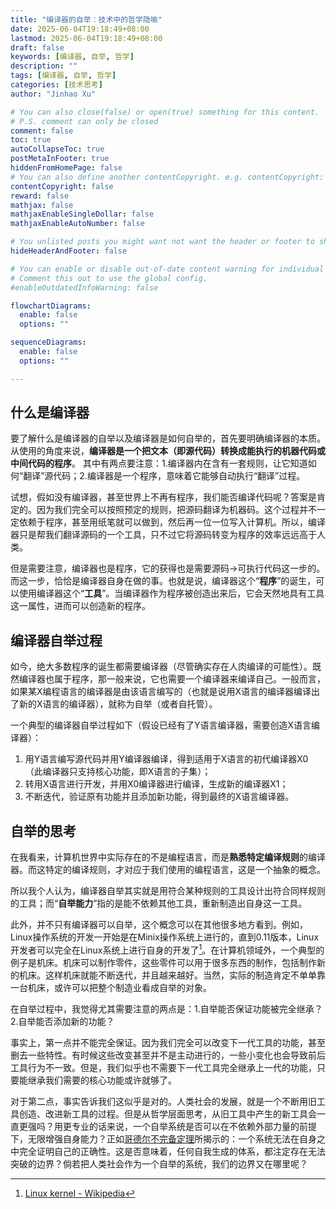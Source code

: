 ```yaml
---
title: "编译器的自举：技术中的哲学隐喻"
date: 2025-06-04T19:18:49+08:00
lastmod: 2025-06-04T19:18:49+08:00
draft: false
keywords: [编译器, 自举, 哲学]
description: ""
tags: [编译器, 自举, 哲学]
categories: [技术思考]
author: "Jinhao Xu"

# You can also close(false) or open(true) something for this content.
# P.S. comment can only be closed
comment: false
toc: true
autoCollapseToc: true
postMetaInFooter: true
hiddenFromHomePage: false
# You can also define another contentCopyright. e.g. contentCopyright: "This is another copyright."
contentCopyright: false
reward: false
mathjax: false
mathjaxEnableSingleDollar: false
mathjaxEnableAutoNumber: false

# You unlisted posts you might want not want the header or footer to show
hideHeaderAndFooter: false

# You can enable or disable out-of-date content warning for individual post.
# Comment this out to use the global config.
#enableOutdatedInfoWarning: false

flowchartDiagrams:
  enable: false
  options: ""

sequenceDiagrams: 
  enable: false
  options: ""

---
```


<!--more-->

## 什么是编译器
要了解什么是编译器的自举以及编译器是如何自举的，首先要明确编译器的本质。从使用的角度来说，**编译器是一个把文本（即源代码）转换成能执行的机器代码或中间代码的程序**。
其中有两点要注意：1.编译器内在含有一套规则，让它知道如何“翻译”源代码；2.编译器是一个程序，意味着它能够自动执行“翻译”过程。

试想，假如没有编译器，甚至世界上不再有程序，我们能否编译代码呢？答案是肯定的。因为我们完全可以按照预定的规则，把源码翻译为机器码。这个过程并不一定依赖于程序，甚至用纸笔就可以做到，然后再一位一位写入计算机。所以，编译器只是帮我们翻译源码的一个工具，只不过它将源码转变为程序的效率远远高于人类。

但是需要注意，编译器也是程序，它的获得也是需要源码->可执行代码这一步的。而这一步，恰恰是编译器自身在做的事。也就是说，编译器这个“**程序**”的诞生，可以使用编译器这个“**工具**”。当编译器作为程序被创造出来后，它会天然地具有工具这一属性，进而可以创造新的程序。

## 编译器自举过程
如今，绝大多数程序的诞生都需要编译器（尽管确实存在人肉编译的可能性）。既然编译器也属于程序，那一般来说，它也需要一个编译器来编译自己。一般而言，如果某X编程语言的编译器是由该语言编写的（也就是说用X语言的编译器编译出了新的X语言的编译器），就称为自举（或者自托管）。

一个典型的编译器自举过程如下（假设已经有了Y语言编译器，需要创造X语言编译器）：
1. 用Y语言编写源代码并用Y编译器编译，得到适用于X语言的初代编译器X0（此编译器只支持核心功能，即X语言的子集）；
2. 转用X语言进行开发，并用X0编译器进行编译，生成新的编译器X1；
3. 不断迭代，验证原有功能并且添加新功能，得到最终的X语言编译器。

## 自举的思考
在我看来，计算机世界中实际存在的不是编程语言，而是**熟悉特定编译规则**的编译器。而这特定的编译规则，才对应于我们使用的编程语言，这是一个抽象的概念。

所以我个人认为，编译器自举其实就是用符合某种规则的工具设计出符合同样规则的工具；而“**自举能力**”指的是能不依赖其他工具，重新制造出自身这一工具。

此外，并不只有编译器可以自举，这个概念可以在其他很多地方看到。例如，Linux操作系统的开发一开始是在Minix操作系统上进行的，直到0.11版本，Linux开发者可以完全在Linux系统上进行自身的开发了[^1]。在计算机领域外，一个典型的例子是机床。机床可以制作零件，这些零件可以用于很多东西的制作，包括制作新的机床。这样机床就能不断迭代，并且越来越好。当然，实际的制造肯定不单单靠一台机床，或许可以把整个制造业看成自举的对象。

[^1]: [Linux kernel - Wikipedia](https://en.wikipedia.org/wiki/Linux_kernel)

在自举过程中，我觉得尤其需要注意的两点是：1.自举能否保证功能被完全继承？2.自举能否添加新的功能？

事实上，第一点并不能完全保证。因为我们完全可以改变下一代工具的功能，甚至删去一些特性。有时候这些改变甚至并不是主动进行的，一些小变化也会导致前后工具行为不一致。但是，我们似乎也不需要下一代工具完全继承上一代的功能，只要能继承我们需要的核心功能或许就够了。

对于第二点，事实告诉我们这似乎是对的。人类社会的发展，就是一个不断用旧工具创造、改进新工具的过程。但是从哲学层面思考，从旧工具中产生的新工具会一直更强吗？用更专业的话来说，一个自举系统是否可以在不依赖外部力量的前提下，无限增强自身能力？正如[哥德尔不完备定理](https://en.wikipedia.org/wiki/G%C3%B6del%27s_incompleteness_theorems)所揭示的：一个系统无法在自身之中完全证明自己的正确性。这是否意味着，任何自我生成的体系，都注定存在无法突破的边界？倘若把人类社会作为一个自举的系统，我们的边界又在哪里呢？